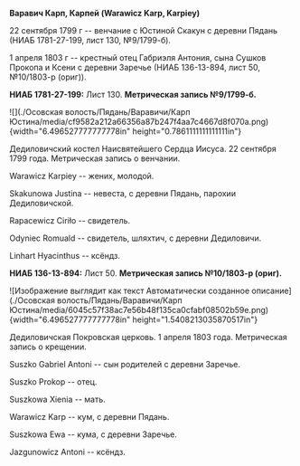 **Варавич Карп, Карпей (Warawicz Karp, Karpiey)**

22 сентября 1799 г -- венчание с Юстиной Скакун с деревни Пядань (НИАБ
1781-27-199, лист 130, №9/1799-б).

1 апреля 1803 г -- крестный отец Габриэля Антония, сына Сушков Прокопа и
Ксени с деревни Заречье (НИАБ 136-13-894, лист 50, №10/1803-р (ориг)).

**НИАБ 1781-27-199:** Лист 130. **Метрическая запись №9/1799-б.**

![](./Осовская волость/Пядань/Варавичи/Карп Юстина/media/cf9582a212a66356a87b247f4aa7c4667d8f070a.png){width="6.496527777777778in"
height="0.7861111111111111in"}

Дедиловичский костел Наисвятейшего Сердца Иисуса. 22 сентября 1799 года.
Метрическая запись о венчании.

Warawicz Karpiey -- жених, молодой.

Skakunowa Justina -- невеста, с деревни Пядань, парохии Дедиловичской.

Rapacewicz Ciriło -- свидетель.

Odyniec Romuald -- свидетель, шляхтич, с деревни Дедиловичи.

Linhart Hyacinthus -- ксёндз.

**НИАБ 136-13-894:** Лист 50. **Метрическая запись №10/1803-р (ориг).**

![Изображение выглядит как текст Автоматически созданное
описание](./Осовская волость/Пядань/Варавичи/Карп Юстина/media/6045c57f38ac7e56b48f135ca0cfabf08502b59e.png){width="6.496527777777778in"
height="1.5408213035870517in"}

Дедиловичская Покровская церковь. 1 апреля 1803 года. Метрическая запись
о крещении.

Suszko Gabriel Antoni -- сын родителей с деревни Заречье.

Suszko Prokop -- отец.

Suszkowa Xienia -- мать.

Warawicz Karp -- кум, с деревни Пядaнь.

Suszkowa Ewa -- кума, с деревни Заречье.

Jazgunowicz Antoni -- ксёндз.
